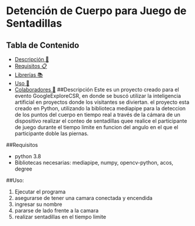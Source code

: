 # Detención de Cuerpo para Juego de Sentadillas
## Tabla de Contenido
- [Descripción 📜](#descripción-)
- [Requisitos 📋](#requisitos-)
- [Librerías 📚](#librerías-)
- [Uso 🚀](#uso-)
- [Colaboradores 👥](#colaboradores-)
##Descripción
Este es un proyecto creado para el evento GoogleExploreCSR, en donde se buscó utilizar la inteligencia artificial en proyectos donde los visitantes se diviertan.
el proyecto esta creado en Python, utilizando la biblioteca mediapipe para la deteccion de los puntos del cuerpo en tiempo real a través de la cámara de un dispositivo realizar el conteo de sentadillas quee realice el participante de juego durante el tiempo limite en funcion del angulo en el que el participante doble las piernas.

 ##Requisitos 
 * python 3.8 
 * Bibliotecas necesarias: mediapipe, numpy, opencv-python, acos, degree

##Uso:
1. Ejecutar el programa
2. asegurarse de tener una camara conectada y encendida
3. ingresar su nombre
4. pararse de lado frente a la camara
5. realizar sentadillas en el tiempo limite
